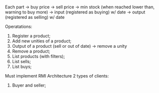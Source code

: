 Each part
-> buy price
-> sell price
-> min stock (when reached lower than, warning to buy more)
-> input (registered as buying) w/ date
-> output (registered as selling) w/ date

Operatations:

1. Register a product;
2. Add new unities of a product;
3. Output of a product (sell or out of date) -> remove a unity
4. Remove a product;
5. List products (with filters);
6. List sells;
7. List buys;

Must implement RMI Architecture
2 types of clients:

1. Buyer and seller;
